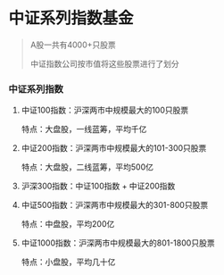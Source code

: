 # 中证系列指数基金

> A股一共有4000+只股票
>
> 中证指数公司按市值将这些股票进行了划分



### 中证系列指数

1. 中证100指数：沪深两市中规模最大的100只股票

   特点：大盘股，一线蓝筹，平均千亿

2. 中证200指数：沪深两市中规模最大的101-300只股票

   特点：大盘股，二线蓝筹，平均500亿

3. 沪深300指数：中证100指数 + 中证200指数

4. 中证500指数：沪深两市中规模最大的301-800只股票

   特点：中盘股，平均200亿

5. 中证1000指数：沪深两市中规模最大的801-1800只股票

   特点：小盘股，平均几十亿



